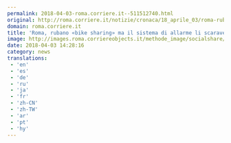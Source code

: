 ```yaml
---
permalink: 2018-04-03-roma.corriere.it--511512740.html
original: http://roma.corriere.it/notizie/cronaca/18_aprile_03/roma-rubano-bike-sharing-ma-sistema-allarme-li-scaraventa-terra-2-arresti-9c9fe236-3725-11e8-b6e2-a808a444e7a2.shtml
domain: roma.corriere.it
title: 'Roma, rubano «bike sharing» ma il sistema di allarme li scaraventa a terra: 2 arresti'
image: http://images.roma.corriereobjects.it/methode_image/socialshare/373529c2-3727-11e8-b6e2-a808a444e7a2.jpg
date: 2018-04-03 14:28:16
category: news
translations: 
 - 'en'
 - 'es'
 - 'de'
 - 'ru'
 - 'ja'
 - 'fr'
 - 'zh-CN'
 - 'zh-TW'
 - 'ar'
 - 'pt'
 - 'hy'
---
```


